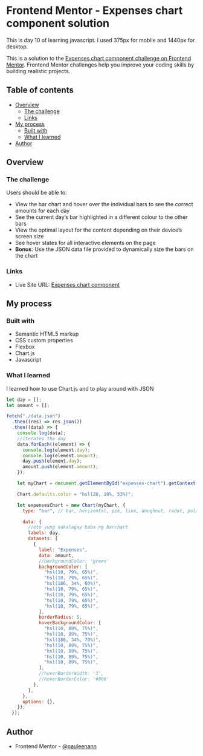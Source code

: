 # Frontend Mentor - Expenses chart component solution

This is day 10 of learning javascript. I used 375px for mobile and 1440px for desktop.

This is a solution to the [Expenses chart component challenge on Frontend Mentor](https://www.frontendmentor.io/challenges/expenses-chart-component-e7yJBUdjwt). Frontend Mentor challenges help you improve your coding skills by building realistic projects.

## Table of contents

- [Overview](#overview)
  - [The challenge](#the-challenge)
  - [Links](#links)
- [My process](#my-process)
  - [Built with](#built-with)
  - [What I learned](#what-i-learned)
- [Author](#author)

## Overview

### The challenge

Users should be able to:

- View the bar chart and hover over the individual bars to see the correct amounts for each day
- See the current day’s bar highlighted in a different colour to the other bars
- View the optimal layout for the content depending on their device’s screen size
- See hover states for all interactive elements on the page
- **Bonus**: Use the JSON data file provided to dynamically size the bars on the chart

### Links

- Live Site URL: [Expenses chart component](https://6683d963b62bfa37623e884a--eloquent-lamington-55ae09.netlify.app/)

## My process

### Built with

- Semantic HTML5 markup
- CSS custom properties
- Flexbox
- Chart.js
- Javascript

### What I learned

I learned how to use Chart.js and to play around with JSON

```js
let day = [];
let amount = [];

fetch("./data.json")
  .then((res) => res.json())
  .then((data) => {
    console.log(data);
    //iterates the day
    data.forEach((element) => {
      console.log(element.day);
      console.log(element.amount);
      day.push(element.day);
      amount.push(element.amount);
    });

    let myChart = document.getElementById("expenses-chart").getContext("2d");

    Chart.defaults.color = "hsl(28, 10%, 53%)";

    let expensesChart = new Chart(myChart, {
      type: "bar", // bar, horizontal, pie, line, doughnut, radar, polarArea

      data: {
        //eto yung nakalagay baba ng barchart
        labels: day,
        datasets: [
          {
            label: "Expenses",
            data: amount,
            //backgroundColor: 'green'
            backgroundColor: [
              "hsl(10, 79%, 65%)",
              "hsl(10, 79%, 65%)",
              "hsl(186, 34%, 60%)",
              "hsl(10, 79%, 65%)",
              "hsl(10, 79%, 65%)",
              "hsl(10, 79%, 65%)",
              "hsl(10, 79%, 65%)",
            ],
            borderRadius: 5,
            hoverBackgroundColor: [
              "hsl(10, 89%, 75%)",
              "hsl(10, 89%, 75%)",
              "hsl(186, 34%, 70%)",
              "hsl(10, 89%, 75%)",
              "hsl(10, 89%, 75%)",
              "hsl(10, 89%, 75%)",
              "hsl(10, 89%, 75%)",
            ],
            //hoverBorderWidth: '3',
            //hoverBorderColor: '#000'
          },
        ],
      },
      options: {},
    });
  });
```

## Author

- Frontend Mentor - [@pauleenann](https://www.frontendmentor.io/home)
